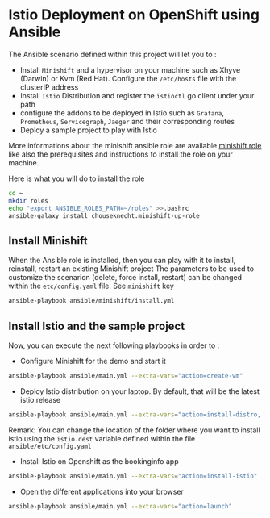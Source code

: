 # Istio Deployment on OpenShift using Ansible

The Ansible scenario defined within this project will let you to : 

- Install `Minishift` and a hypervisor on your machine such as Xhyve (Darwin) or Kvm (Red Hat). Configure the `/etc/hosts` file with the clusterIP address 
- Install `Istio` Distribution and register the `istioctl` go client under your path
- configure the addons to be deployed in Istio such as `Grafana`, `Prometheus`, `Servicegraph`, `Jaeger` and their corresponding routes
- Deploy a sample project to play with Istio

More informations about the minishift ansible role are available [minishift role](https://docs.ansible.com/ansible-container/openshift/minishift.html) like also the prerequisites 
and instructions to install the role on your machine.

Here is what you will do to install the role

```bash
cd ~
mkdir roles
echo "export ANSIBLE_ROLES_PATH=~/roles" >>.bashrc
ansible-galaxy install chouseknecht.minishift-up-role
```

## Install Minishift

When the Ansible role is installed, then you can play with it to install, reinstall, restart an existing Minishift project
The parameters to be used to customize the scenarion (delete, force install, restart) can be changed within the `etc/config.yaml` file. See `minishift` key 

```bash
ansible-playbook ansible/minishift/install.yml
```

## Install Istio and the sample project

Now, you can execute the next following playbooks in order to :

- Configure Minishift for the demo and start it
```bash
ansible-playbook ansible/main.yml --extra-vars="action=create-vm"
```

- Deploy Istio distribution on your laptop. By default, that will be the latest istio release
```bash
ansible-playbook ansible/main.yml --extra-vars="action=install-distro, istio.dest=# /Users/dabou/Code/snowdrop/istio-integration"
```

Remark: You can change the location of the folder where you want to install istio using the `istio.dest` variable defined within the file `ansible/etc/config.yaml`

- Install Istio on Openshift as the bookinginfo app
```bash
ansible-playbook ansible/main.yml --extra-vars="action=install-istio"
```

- Open the different applications into your browser
```bash
ansible-playbook ansible/main.yml --extra-vars="action=launch"
```